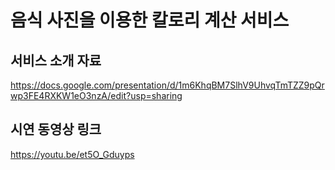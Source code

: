 # 음식 사진을 이용한 칼로리 계산 서비스

## 서비스 소개 자료
https://docs.google.com/presentation/d/1m6KhqBM7SlhV9UhvqTmTZZ9pQrwp3FE4RXKW1eO3nzA/edit?usp=sharing
## 시연 동영상 링크
https://youtu.be/et5O_Gduyps
